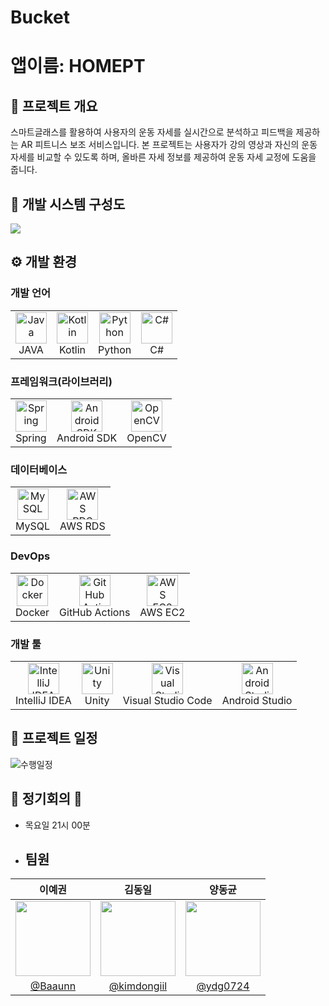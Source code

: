 # Bucket

# 앱이름: HOMEPT

## 📖 프로젝트 개요
스마트글래스를 활용하여 사용자의 운동 자세를 실시간으로 분석하고 피드백을 제공하는 AR 피트니스 보조 서비스입니다.
본 프로젝트는 사용자가 강의 영상과 자신의 운동 자세를 비교할 수 있도록 하며, 올바른 자세 정보를 제공하여 운동 자세 교정에 도움을 줍니다.

## 📁 개발 시스템 구성도

![](https://github.com/user-attachments/assets/b1693ef8-0dc4-4a4e-bd49-4405dfa5ad0e)

## ⚙️ 개발 환경

### 개발 언어
<table>
  <tr>
    <td style="text-align: center;">
      <img src="https://cdn.jsdelivr.net/gh/devicons/devicon/icons/java/java-original.svg" alt="Java" width="50" height="50"/><br/>
      JAVA
    </td>
    <td style="text-align: center;">
      <img src="https://cdn.jsdelivr.net/gh/devicons/devicon/icons/kotlin/kotlin-original.svg" alt="Kotlin" width="50" height="50"/><br/>
      Kotlin
    </td>
    <td style="text-align: center;">
      <img src="https://cdn.jsdelivr.net/gh/devicons/devicon/icons/python/python-original.svg" alt="Python" width="50" height="50"/><br/>
      Python
    </td>
    <td style="text-align: center;">
      <img src="https://cdn.jsdelivr.net/gh/devicons/devicon/icons/csharp/csharp-original.svg" alt="C#" width="50" height="50"/><br/>
      C#
    </td>
  </tr>
</table>

### 프레임워크(라이브러리)
<table>
  <tr>
    <td style="text-align: center;">
      <img src="https://cdn.jsdelivr.net/gh/devicons/devicon/icons/spring/spring-original.svg" alt="Spring" width="50" height="50"/><br/>
      Spring
    </td>
    <td style="text-align: center;">
      <img src="https://cdn.jsdelivr.net/gh/devicons/devicon/icons/android/android-original.svg" alt="Android SDK" width="50" height="50"/><br/>
      Android SDK
    </td>
    <td style="text-align: center;">
      <img src="https://cdn.jsdelivr.net/gh/devicons/devicon/icons/opencv/opencv-original.svg" alt="OpenCV" width="50" height="50"/><br/>
      OpenCV
    </td>
  </tr>
</table>

### 데이터베이스
<table>
  <tr>
    <td style="text-align: center;">
      <img src="https://cdn.jsdelivr.net/gh/devicons/devicon/icons/mysql/mysql-original.svg" alt="MySQL" width="50" height="50"/><br/>
      MySQL
    </td>
    <td style="text-align: center;">
      <img src= "https://github.com/user-attachments/assets/6959e7d6-3228-43d7-b247-af2a0aeb44a1" alt="AWS RDS" width="50" height="50"/><br/>
      AWS RDS
    </td>
  </tr>
</table>

### DevOps
<table>
  <tr>
    <td style="text-align: center;">
      <img src="https://cdn.jsdelivr.net/gh/devicons/devicon/icons/docker/docker-original.svg" alt="Docker" width="50" height="50"/><br/>
      Docker
    </td>
    <td style="text-align: center;">
      <img src="https://cdn.jsdelivr.net/gh/devicons/devicon/icons/github/github-original.svg" alt="GitHub Actions" width="50" height="50"/><br/>
      GitHub Actions
    </td>
    <td style="text-align: center;">
      <img src="https://github.com/user-attachments/assets/ef7c942d-fb9a-45ef-9269-f24e6784424e" alt="AWS EC2" width="50" height="50"/><br/>
      AWS EC2
    </td>
  </tr>
</table>

### 개발 툴
<table>
    <tr>
    <td style="text-align: center;">
      <img src="https://cdn.jsdelivr.net/gh/devicons/devicon/icons/intellij/intellij-original.svg" alt="IntelliJ IDEA" width="50" height="50"/><br/>
      IntelliJ IDEA
    </td>
    <td style="text-align: center;">
      <img src="https://cdn.jsdelivr.net/gh/devicons/devicon/icons/unity/unity-original.svg" alt="Unity" width="50" height="50"/><br/>
      Unity
    </td>
      <td style="text-align: center;">
  <img src="https://cdn.jsdelivr.net/gh/devicons/devicon/icons/vscode/vscode-original.svg" alt="Visual Studio Code" width="50" height="50"/><br/>
      Visual Studio Code
    </td>
    <td style="text-align: center;">
      <img src="https://cdn.jsdelivr.net/gh/devicons/devicon/icons/androidstudio/androidstudio-original.svg" alt="Android Studio" width="50" height="50"/><br/>
      Android Studio
    </td>
  </tr>
</table>

## 📆 프로젝트 일정
![수행일정](https://github.com/user-attachments/assets/f4767fae-9ab9-4e59-8ce5-3636536dbffb)

## 🚨 정기회의 🚨
- 목요일 21시 00분

- ## 팀원
|                      이예권                       |                        김동일                         |                     양동균                          |  
| :-----------------------------------------------: | :---------------------------------------------------: | :-------------------------------------------------: | 
| <img src="https://avatars.githubusercontent.com/u/169049312?v=4" width="120" height="120"> | <img src="https://avatars.githubusercontent.com/u/151036509?v=4" width="120" height="120">|<img src="https://avatars.githubusercontent.com/u/89330538?v=4" width="120" height="120"> |
| <a href="https://github.com/Baaunn">@Baaunn</a> | <a href="https://github.com/kimdongiil">@kimdongiil</a> | <a href="https://github.com/ydg0724">@ydg0724</a> |

